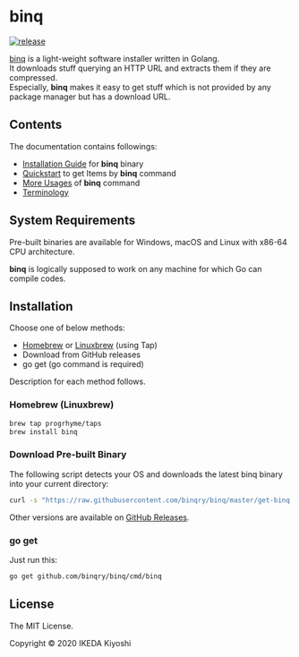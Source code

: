 # binq

[![release](https://badgen.net/github/release/binqry/binq)](https://github.com/binqry/binq/releases)

[binq](https://github.com/binqry/binq) is a light-weight software installer written in Golang.  
It downloads stuff querying an HTTP URL and extracts them if they are compressed.  
Especially, **binq** makes it easy to get stuff which is not provided by any package manager but has
a download URL.

## Contents

The documentation contains followings:

- [Installation Guide](#installation) for **binq** binary
- [Quickstart](./quickstart/) to get Items by **binq** command
- [More Usages](./cli-usage/) of **binq** command
- [Terminology](./terminology/)

## System Requirements

Pre-built binaries are available for Windows, macOS and Linux with x86-64 CPU architecture.

**binq** is logically supposed to work on any machine for which Go can compile codes.

## Installation

Choose one of below methods:

- [Homebrew](https://brew.sh/) or [Linuxbrew](https://docs.brew.sh/Homebrew-on-Linux) (using Tap)
- Download from GitHub releases
- go get (go command is required)

Description for each method follows.

### Homebrew (Linuxbrew)

```sh
brew tap progrhyme/taps
brew install binq
```

### Download Pre-built Binary

The following script detects your OS and downloads the latest binq binary into your current directory:

```sh
curl -s "https://raw.githubusercontent.com/binqry/binq/master/get-binq.sh" | bash
```

Other versions are available on [GitHub Releases](https://github.com/binqry/binq/releases).

### go get

Just run this:

```sh
go get github.com/binqry/binq/cmd/binq
```

## License

The MIT License.

Copyright &copy; 2020 IKEDA Kiyoshi
